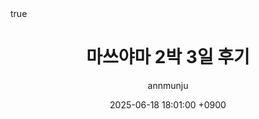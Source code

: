 ---
title: 마쓰야마 2박 3일 후기
description: 입사 전에 부랴부랴 다녀온 여행기
author: annmunju
date: 2025-06-18 18:01:00 +0900
categories: [essays-reflections, travel-log]
tags: [diary, travel]
pin: true
math: true
mermaid: true
image:
  path: /sources/write1_essays-reflections/2025-06-18-일본여행/00.png
comments: false
---